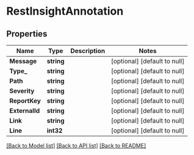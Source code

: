 # RestInsightAnnotation

## Properties
Name | Type | Description | Notes
------------ | ------------- | ------------- | -------------
**Message** | **string** |  | [optional] [default to null]
**Type_** | **string** |  | [optional] [default to null]
**Path** | **string** |  | [optional] [default to null]
**Severity** | **string** |  | [optional] [default to null]
**ReportKey** | **string** |  | [optional] [default to null]
**ExternalId** | **string** |  | [optional] [default to null]
**Link** | **string** |  | [optional] [default to null]
**Line** | **int32** |  | [optional] [default to null]

[[Back to Model list]](../README.md#documentation-for-models) [[Back to API list]](../README.md#documentation-for-api-endpoints) [[Back to README]](../README.md)

